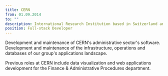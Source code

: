 ```yaml
---
title: CERN
from: 01.09.2014
to: ""
description: International Research Institution based in Switzerland and France.
position: Full-stack Developer
---
```

Development and maintenance of CERN's administrative sector's software. Development and maintenance of the infrastructure, operations and databases of our group's applications landscape.

Previous roles at CERN include data visualization and web applications development for the Finance & Administrative Procedures department.
